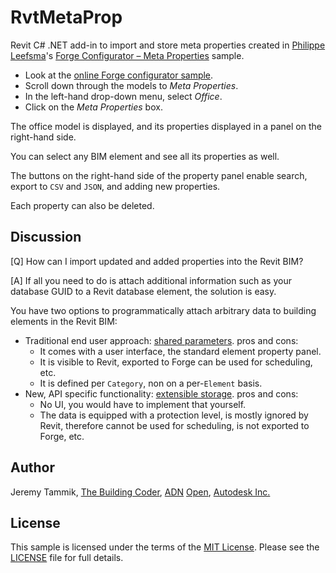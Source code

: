 # RvtMetaProp

Revit C# .NET add-in to import and store meta properties created
in [Philippe Leefsma](https://github.com/leefsmp)'s
[Forge Configurator &ndash; Meta Properties](https://forge-rcdb.autodesk.io/configurator?id=59780eec17d671029c53420e) sample.

- Look at
the [online Forge configurator sample](https://forge-rcdb.autodesk.io/configurator).
- Scroll down through the models to *Meta Properties*.
- In the left-hand drop-down menu, select *Office*.
- Click on the *Meta Properties* box.

The office model is displayed, and its properties displayed in a panel on the right-hand side.

You can select any BIM element and see all its properties as well.

The buttons on the right-hand side of the property panel enable search, export to `CSV` and `JSON`, and adding new properties.

Each property can also be deleted.


## Discussion

[Q] How can I import updated and added properties into the Revit BIM?

[A] If all you need to do is attach additional information such as your database GUID to a Revit database element, the solution is easy.

You have two options to programmatically attach arbitrary data to building elements in the Revit BIM:
 
- Traditional end user approach: [shared parameters](https://knowledge.autodesk.com/support/revit-products/learn-explore/caas/CloudHelp/cloudhelp/2015/ENU/Revit-Model/files/GUID-E7D12B71-C50D-46D8-886B-8E0C2B285988-htm.html). pros and cons:
    - It comes with a user interface, the standard element property panel.
    - It is visible to Revit, exported to Forge can be used for scheduling, etc.
    - It is defined per `Category`, non on a per-`Element` basis.
- New, API specific functionality: [extensible storage](http://thebuildingcoder.typepad.com/blog/about-the-author.html#5.23). pros and cons:
    - No UI, you would have to implement that yourself.
    - The data is equipped with a protection level, is mostly ignored by Revit, therefore cannot be used for scheduling, is not exported to Forge, etc.


## Author

Jeremy Tammik,
[The Building Coder](http://thebuildingcoder.typepad.com),
[ADN](http://www.autodesk.com/adn)
[Open](http://www.autodesk.com/adnopen),
[Autodesk Inc.](http://www.autodesk.com)


## License

This sample is licensed under the terms of the [MIT License](http://opensource.org/licenses/MIT).
Please see the [LICENSE](LICENSE) file for full details.
